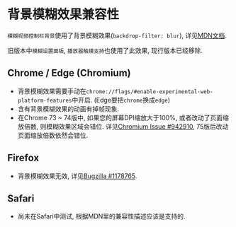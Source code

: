 # 背景模糊效果兼容性
`模糊视频控制栏背景`使用了背景模糊效果(`backdrop-filter: blur`), 详见[MDN文档](https://developer.mozilla.org/en-US/docs/Web/CSS/backdrop-filter).

旧版本中`模糊设置面板`, `播放器触摸支持`也使用了此效果, 现行版本已经移除.

## Chrome / Edge (Chromium)
- 背景模糊效果需要手动在`chrome://flags/#enable-experimental-web-platform-features`中开启. (Edge要把`chrome`换成`edge`)
- 含有背景模糊效果的动画有掉帧现象.
- 在Chrome 73 ~ 74版中, 如果您的屏幕DPI缩放大于100%, 或者改动了页面缩放倍数, 则模糊效果区域会错位. 详见[Chromium Issue #942910](https://bugs.chromium.org/p/chromium/issues/detail?id=942910), 75版后改动页面缩放倍数依然会错位.

## Firefox
- 背景模糊效果无效, 详见[Bugzilla #1178765](https://bugzilla.mozilla.org/show_bug.cgi?id=1178765).

## Safari
- 尚未在Safari中测试, 根据MDN里的兼容性描述应该是支持的.
